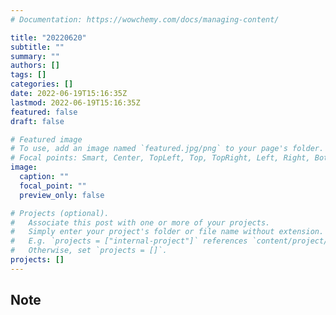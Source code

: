 ```yaml
---
# Documentation: https://wowchemy.com/docs/managing-content/

title: "20220620"
subtitle: ""
summary: ""
authors: []
tags: []
categories: []
date: 2022-06-19T15:16:35Z
lastmod: 2022-06-19T15:16:35Z
featured: false
draft: false

# Featured image
# To use, add an image named `featured.jpg/png` to your page's folder.
# Focal points: Smart, Center, TopLeft, Top, TopRight, Left, Right, BottomLeft, Bottom, BottomRight.
image:
  caption: ""
  focal_point: ""
  preview_only: false

# Projects (optional).
#   Associate this post with one or more of your projects.
#   Simply enter your project's folder or file name without extension.
#   E.g. `projects = ["internal-project"]` references `content/project/deep-learning/index.md`.
#   Otherwise, set `projects = []`.
projects: []
---
```


## Note


